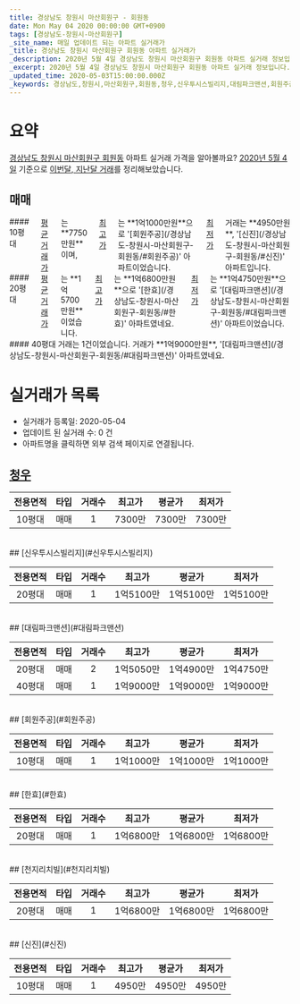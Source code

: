 ```yaml
---
title: 경상남도 창원시 마산회원구 - 회원동
date: Mon May 04 2020 00:00:00 GMT+0900
tags: [경상남도-창원시-마산회원구]
_site_name: 매일 업데이트 되는 아파트 실거래가
_title: 경상남도 창원시 마산회원구 회원동 아파트 실거래가
_description: 2020년 5월 4일 경상남도 창원시 마산회원구 회원동 아파트 실거래 정보입니다. 7건 아파트 정보가 있습니다.
_excerpt: 2020년 5월 4일 경상남도 창원시 마산회원구 회원동 아파트 실거래 정보입니다. 7건 아파트 정보가 있습니다.
_updated_time: 2020-05-03T15:00:00.000Z
_keywords: 경상남도,창원시,마산회원구,회원동,청우,신우투시스빌리지,대림파크맨션,회원주공,한효,천지리치빌,신진
---
```





# 요약
<ins>경상남도 창원시 마산회원구 회원동</ins> 아파트 실거래 가격을 알아볼까요? <ins>2020년 5월 4일</ins> 기준으로 <ins>이번달, 지난달 거래</ins>를 정리해보았습니다.

## 매매
<div class="container">
<div class="six columns" markdown="1">
#### 10평대
<ins>평균 거래가</ins>는 **7750만원**이며, <ins>최고가</ins>는 **1억1000만원**으로 '[회원주공](/경상남도-창원시-마산회원구-회원동/#회원주공)' 아파트이었습니다. <ins>최저가</ins> 거래는 **4950만원**, '[신진](/경상남도-창원시-마산회원구-회원동/#신진)' 아파트입니다.
</div>
<div class="six columns" markdown="1">
#### 20평대
<ins>평균 거래가</ins>는 **1억5700만원**이었습니다. <ins>최고가</ins>는 **1억6800만원**으로 '[한효](/경상남도-창원시-마산회원구-회원동/#한효)' 아파트였네요. <ins>최저가</ins>는 **1억4750만원**으로 '[대림파크맨션](/경상남도-창원시-마산회원구-회원동/#대림파크맨션)' 아파트이었습니다.
</div>
</div>
<div class="container">
<div class="twelve columns" markdown="1">
#### 40평대
거래는 1건이었습니다. 거래가 **1억9000만원**, '[대림파크맨션](/경상남도-창원시-마산회원구-회원동/#대림파크맨션)' 아파트였네요.
</div>
</div>



# 실거래가 목록
- 실거래가 등록일: 2020-05-04
- 업데이트 된 실거래 수: 0 건
- 아파트명을 클릭하면 외부 검색 페이지로 연결됩니다.

## [청우](#청우)

|전용면적|타입|거래수|최고가|평균가|최저가|
|:---:|:---:|:---:|:---:|:---:|:---:|
|10평대|<span class="deal-type-1">매매</span>|1|7300만|7300만|7300만|

<br/>
## [신우투시스빌리지](#신우투시스빌리지)

|전용면적|타입|거래수|최고가|평균가|최저가|
|:---:|:---:|:---:|:---:|:---:|:---:|
|20평대|<span class="deal-type-1">매매</span>|1|1억5100만|1억5100만|1억5100만|

<br/>
## [대림파크맨션](#대림파크맨션)

|전용면적|타입|거래수|최고가|평균가|최저가|
|:---:|:---:|:---:|:---:|:---:|:---:|
|20평대|<span class="deal-type-1">매매</span>|2|1억5050만|1억4900만|1억4750만|
|40평대|<span class="deal-type-1">매매</span>|1|1억9000만|1억9000만|1억9000만|

<br/>
## [회원주공](#회원주공)

|전용면적|타입|거래수|최고가|평균가|최저가|
|:---:|:---:|:---:|:---:|:---:|:---:|
|10평대|<span class="deal-type-1">매매</span>|1|1억1000만|1억1000만|1억1000만|

<br/>
## [한효](#한효)

|전용면적|타입|거래수|최고가|평균가|최저가|
|:---:|:---:|:---:|:---:|:---:|:---:|
|20평대|<span class="deal-type-1">매매</span>|1|1억6800만|1억6800만|1억6800만|

<br/>
## [천지리치빌](#천지리치빌)

|전용면적|타입|거래수|최고가|평균가|최저가|
|:---:|:---:|:---:|:---:|:---:|:---:|
|20평대|<span class="deal-type-1">매매</span>|1|1억6800만|1억6800만|1억6800만|

<br/>
## [신진](#신진)

|전용면적|타입|거래수|최고가|평균가|최저가|
|:---:|:---:|:---:|:---:|:---:|:---:|
|10평대|<span class="deal-type-1">매매</span>|1|4950만|4950만|4950만|

<br/>




